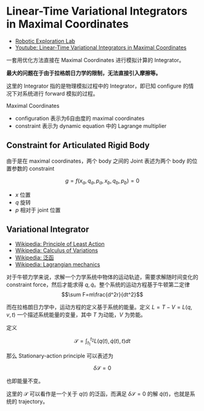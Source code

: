 # Linear-Time Variational Integrators in Maximal Coordinates
- [Robotic Exploration Lab](https://roboticexplorationlab.org/)
- [Youtube: Linear-Time Variational Integrators in Maximal Coordinates](https://www.youtube.com/watch?v=kI5qBccGKfU)

一套用优化方法直接在 Maximal Coordinates 进行模拟计算的 Integrator。

**最大的问题在于由于拉格朗日力学的限制，无法直接引入摩擦等。**

这里的 Integrator 指的是物理模拟过程中的 Integrator，即已知 configure 的情况下对系统进行 forward 模拟的过程。

Maximal Coordinates
- configuration 表示为6自由度的 maximal coordinates
- constraint 表示为 dynamic equation 中的 Lagrange multiplier

## Constraint for Articulated Rigid Body
由于是在 maximal coordinates，两个 body 之间的 Joint 表述为两个 body 的位置参数的 constraint

$$g = f(x_a, q_a, p_a, x_b, q_b, p_b) = 0$$

- $x$ 位置
- $q$ 旋转
- $p$ 相对于 joint 位置

## Variational Integrator
- [Wikipedia: Principle of Least Action](https://en.wikipedia.org/wiki/Stationary-action_principle)
- [Wikipedia: Calculus of Variations](https://en.wikipedia.org/wiki/Calculus_of_variations)
- [Wikipedia: 泛函](https://zh.wikipedia.org/wiki/%E6%B3%9B%E5%87%BD)
- [Wikipedia: Lagrangian mechanics](https://en.wikipedia.org/wiki/Lagrangian_mechanics)

对于牛顿力学来说，求解一个力学系统中物体的运动轨迹，需要求解随时间变化的 constraint force，然后才能求得 $q,\dot{q}$。整个系统的运动方程基于牛顿第二定律
$$\sum F=m\frac{d^2r}{dt^2}$$

而在拉格朗日力学中，运动方程的定义基于系统的能量。定义 $L=T-V=L(q,v,t)$ 一个描述系统能量的变量，其中 $T$ 为动能，$V$ 为势能。

定义

$$\mathcal{S} = \int_{t_1}^{t_2}L(q(t), \dot{q}(t), t)dt$$

那么 Stationary-action principle 可以表述为

$$\delta \mathcal{S} = 0$$

也即能量不变。

这里的 $\mathcal{S}$ 可以看作是一个关于 $q(t)$ 的泛函，而满足 $\delta \mathcal{S} = 0$ 的解 $\tilde{q}(t)$，也就是系统的 trajectory。